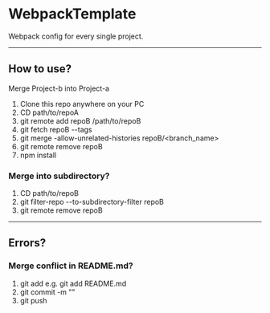 # WebpackTemplate


Webpack config for every single project.
______


## How to use?

Merge Project-b into Project-a

1. Clone this repo anywhere on your PC
2. CD path/to/repoA
3. git remote add repoB /path/to/repoB
4. git fetch repoB --tags
5. git merge -allow-unrelated-histories repoB/<branch_name>
6. git remote remove repoB
7. npm install

### Merge into subdirectory?
 1. CD path/to/repoB
 2. git filter-repo --to-subdirectory-filter repoB
 3. git remote remove repoB
 
 _____
 ## Errors?
 
### Merge conflict in README.md?

1. git add <file> e.g. git add README.md
2. git commit -m ""
3. git push
